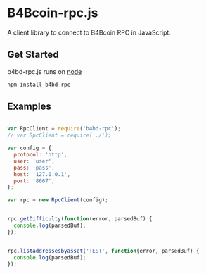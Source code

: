 B4Bcoin-rpc.js
===============

A client library to connect to B4Bcoin RPC in JavaScript.

## Get Started

b4bd-rpc.js runs on [node](http://nodejs.org/)

```bash
npm install b4bd-rpc
```

## Examples

```javascript

var RpcClient = require('b4bd-rpc');
// var RpcClient = require('./');

var config = {
  protocol: 'http',
  user: 'user',
  pass: 'pass',
  host: '127.0.0.1',
  port: '8667',
};

var rpc = new RpcClient(config);


rpc.getDifficulty(function(error, parsedBuf) {
  console.log(parsedBuf);
});


rpc.listaddressesbyasset('TEST', function(error, parsedBuf) {
  console.log(parsedBuf);
});


```
